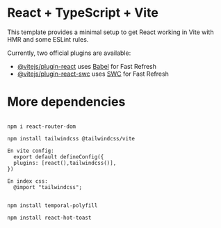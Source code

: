 # React + TypeScript + Vite

This template provides a minimal setup to get React working in Vite with HMR and some ESLint rules.

Currently, two official plugins are available:

- [@vitejs/plugin-react](https://github.com/vitejs/vite-plugin-react/blob/main/packages/plugin-react/README.md) uses [Babel](https://babeljs.io/) for Fast Refresh
- [@vitejs/plugin-react-swc](https://github.com/vitejs/vite-plugin-react-swc) uses [SWC](https://swc.rs/) for Fast Refresh

# More dependencies
```

npm i react-router-dom

npm install tailwindcss @tailwindcss/vite

En vite config:
  export default defineConfig({
  plugins: [react(),tailwindcss()],
})

En index css:
  @import "tailwindcss";


npm install temporal-polyfill

npm install react-hot-toast


```


